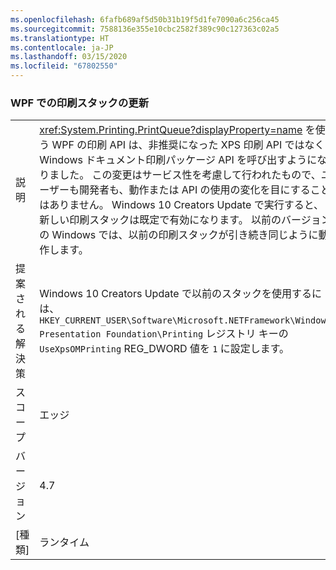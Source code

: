 ```yaml
---
ms.openlocfilehash: 6fafb689af5d50b31b19f5d1fe7090a6c256ca45
ms.sourcegitcommit: 7588136e355e10cbc2582f389c90c127363c02a5
ms.translationtype: HT
ms.contentlocale: ja-JP
ms.lasthandoff: 03/15/2020
ms.locfileid: "67802550"
---
```

### <a name="wpf-printing-stack-update"></a>WPF での印刷スタックの更新

|   |   |
|---|---|
|説明|<xref:System.Printing.PrintQueue?displayProperty=name> を使う WPF の印刷 API は、非推奨になった XPS 印刷 API ではなく Windows ドキュメント印刷パッケージ API を呼び出すようになりました。 この変更はサービス性を考慮して行われたもので、ユーザーも開発者も、動作または API の使用の変化を目にすることはありません。 Windows 10 Creators Update で実行すると、新しい印刷スタックは既定で有効になります。 以前のバージョンの Windows では、以前の印刷スタックが引き続き同じように動作します。|
|提案される解決策|Windows 10 Creators Update で以前のスタックを使用するには、<code>HKEY_CURRENT_USER\Software\Microsoft\.NETFramework\Windows Presentation Foundation\Printing</code> レジストリ キーの <code>UseXpsOMPrinting</code> REG_DWORD 値を <code>1</code> に設定します。|
|スコープ|エッジ|
|バージョン|4.7|
|[種類]|ランタイム|
